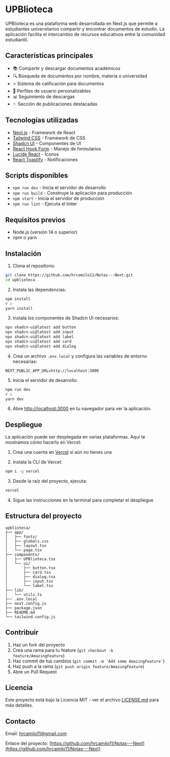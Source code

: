 # UPBlioteca

UPBlioteca es una plataforma web desarrollada en Next.js que permite a estudiantes universitarios compartir y encontrar documentos de estudio. La aplicación facilita el intercambio de recursos educativos entre la comunidad estudiantil.

## Características principales

- 📚 Compartir y descargar documentos académicos
- 🔍 Búsqueda de documentos por nombre, materia o universidad
- ⭐ Sistema de calificación para documentos
- 👤 Perfiles de usuario personalizables
- 📊 Seguimiento de descargas
- ✨ Sección de publicaciones destacadas

## Tecnologías utilizadas

- [Next.js](https://nextjs.org/) - Framework de React
- [Tailwind CSS](https://tailwindcss.com/) - Framework de CSS
- [Shadcn UI](https://ui.shadcn.com/) - Componentes de UI
- [React Hook Form](https://react-hook-form.com/) - Manejo de formularios
- [Lucide React](https://lucide.dev/) - Íconos
- [React Toastify](https://fkhadra.github.io/react-toastify/) - Notificaciones

## Scripts disponibles

- `npm run dev` - Inicia el servidor de desarrollo
- `npm run build` - Construye la aplicación para producción
- `npm start` - Inicia el servidor de producción
- `npm run lint` - Ejecuta el linter
## Requisitos previos

- Node.js (versión 14 o superior)
- npm o yarn

## Instalación

1. Clona el repositorio:
```bash
git clone https://github.com/hrcamilo11/Notas---Next.git
cd upblioteca
```

2. Instala las dependencias:
```bash
npm install
# o
yarn install
```

3. Instala los componentes de Shadcn UI necesarios:
```bash
npx shadcn-ui@latest add button
npx shadcn-ui@latest add input
npx shadcn-ui@latest add label
npx shadcn-ui@latest add card
npx shadcn-ui@latest add dialog
```

4. Crea un archivo `.env.local` y configura las variables de entorno necesarias:
```
NEXT_PUBLIC_APP_URL=http://localhost:3000
```

5. Inicia el servidor de desarrollo:
```bash
npm run dev
# o
yarn dev
```

6. Abre [http://localhost:3000](http://localhost:3000) en tu navegador para ver la aplicación.


## Despliegue

La aplicación puede ser desplegada en varias plataformas. Aquí te mostramos cómo hacerlo en Vercel:

1. Crea una cuenta en [Vercel](https://vercel.com) si aún no tienes una

2. Instala la CLI de Vercel:
```bash
npm i -g vercel
```

3. Desde la raíz del proyecto, ejecuta:
```bash
vercel
```

4. Sigue las instrucciones en la terminal para completar el despliegue

## Estructura del proyecto

```
upblioteca/
├── app/
│   ├── fonts/
│   ├── globals.css
│   ├── layout.tsx
│   └── page.tsx
├── components/
│   ├── UPBlioteca.tsx
│   └── ui/
│       ├── button.tsx
│       ├── card.tsx
│       ├── dialog.tsx
│       ├── input.tsx
│       └── label.tsx
├── lib/
│   └── utils.ts
├── .env.local
├── next.config.js
├── package.json
├── README.md
└── tailwind.config.js
```

## Contribuir

1. Haz un fork del proyecto
2. Crea una rama para tu feature (`git checkout -b feature/AmazingFeature`)
3. Haz commit de tus cambios (`git commit -m 'Add some AmazingFeature'`)
4. Haz push a la rama (`git push origin feature/AmazingFeature`)
5. Abre un Pull Request

## Licencia

Este proyecto está bajo la Licencia MIT - ver el archivo [LICENSE.md](LICENSE.md) para más detalles.

## Contacto

Email: hrcamilo11@gmail.com

Enlace del proyecto: [https://github.com/hrcamilo11/Notas---Next](https://github.com/hrcamilo11/Notas---Next)